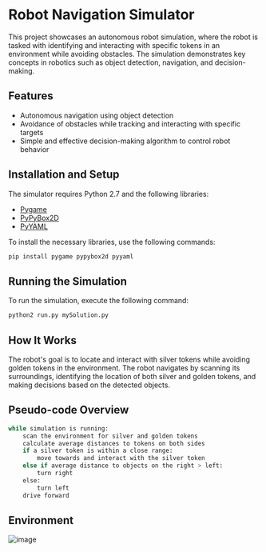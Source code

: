 # Robot Navigation Simulator

This project showcases an autonomous robot simulation, where the robot is tasked with identifying and interacting with specific tokens in an environment while avoiding obstacles. The simulation demonstrates key concepts in robotics such as object detection, navigation, and decision-making.

## Features

- Autonomous navigation using object detection
- Avoidance of obstacles while tracking and interacting with specific targets
- Simple and effective decision-making algorithm to control robot behavior

## Installation and Setup

The simulator requires Python 2.7 and the following libraries:

- [Pygame](http://pygame.org/)
- [PyPyBox2D](https://pypi.python.org/pypi/pypybox2d/2.1-r331)
- [PyYAML](https://pypi.python.org/pypi/PyYAML/)

To install the necessary libraries, use the following commands:

```bash
pip install pygame pypybox2d pyyaml
```
## Running the Simulation

To run the simulation, execute the following command:

```bash
python2 run.py mySolution.py
```

## How It Works

The robot's goal is to locate and interact with silver tokens while avoiding golden tokens in the environment. The robot navigates by scanning its surroundings, identifying the location of both silver and golden tokens, and making decisions based on the detected objects.


## Pseudo-code Overview

```bash
while simulation is running:
    scan the environment for silver and golden tokens
    calculate average distances to tokens on both sides
    if a silver token is within a close range:
        move towards and interact with the silver token
    else if average distance to objects on the right > left:
        turn right
    else:
        turn left
    drive forward
```
## Environment

![image](https://user-images.githubusercontent.com/91498765/141461177-de0a459b-f97d-4fc5-b039-fb7d7638dcb8.png)

